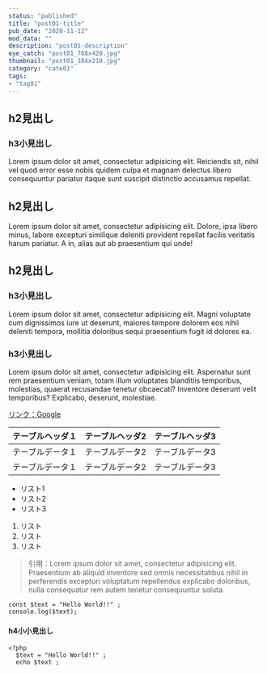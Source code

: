 ```yaml
---
status: "published"
title: "post01-title"
pub_date: "2020-11-12"
mod_data: ""
description: "post01-description"
eye_catch: "post01_768x420.jpg"
thumbnail: "post01_384x210.jpg"
category: "cate01"
tags:
- "tag01"
---
```


## h2見出し

### h3小見出し

Lorem ipsum dolor sit amet, consectetur adipisicing elit. Reiciendis sit, nihil vel quod error esse nobis quidem culpa et magnam delectus libero consequuntur pariatur itaque sunt suscipit distinctio accusamus repellat.

## h2見出し

Lorem ipsum dolor sit amet, consectetur adipisicing elit. Dolore, ipsa libero minus, labore excepturi similique deleniti provident repellat facilis veritatis harum pariatur. A in, alias aut ab praesentium qui unde!

## h2見出し

### h3小見出し

Lorem ipsum dolor sit amet, consectetur adipisicing elit. Magni voluptate cum dignissimos iure ut deserunt, maiores tempore dolorem eos nihil deleniti tempora, mollitia doloribus sequi praesentium fugit id dolores ea.

### h3小見出し

Lorem ipsum dolor sit amet, consectetur adipisicing elit. Aspernatur sunt rem praesentium veniam, totam illum voluptates blanditiis temporibus, molestias, quaerat recusandae tenetur obcaecati? Inventore deserunt velit temporibus? Explicabo, deserunt, molestiae.

[リンク：Google](https://google.com)

<table>
  <thead>
    <tr>
      <th>テーブルヘッダ１</th>
      <th>テーブルヘッダ2</th>
      <th>テーブルヘッダ3</th>
    </tr>
  <thead>
  <tbody>
    <tr>
      <td>テーブルデータ１</td>
      <td>テーブルデータ2</td>
      <td>テーブルデータ3</td>
    </tr>
    <tr>
      <td>テーブルデータ１</td>
      <td>テーブルデータ2</td>
      <td>テーブルデータ3</td>
    </tr>
  <tbody>
</table>

* リスト1
* リスト2
* リスト3

1.  リスト
2.  リスト
3.  リスト

> 引用：Lorem ipsum dolor sit amet, consectetur adipisicing elit. Praesentium ab aliquid inventore sed omnis necessitatibus nihil in perferendis excepturi voluptatum repellendus explicabo doloribus, nulla consequatur rem autem tenetur consequuntur soluta.

    const $text = "Hello World!!" ;
    console.log($text);

#### h4小小見出し

    <?php
      $text = "Hello World!!" ;
      echo $text ;